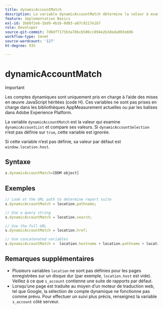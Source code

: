 ```yaml
---
title: dynamicAccountMatch
description: La variable dynamicAccountMatch détermine la valeur à examiner dans les comptes dynamiques.
feature: Implementation Basics
exl-id: 3b68f2e6-1bd9-4b16-9d03-a87c9217e1b7
role: Developer
source-git-commit: 7d8df7173b3a78bcb506cc894e2b3deda003e696
workflow-type: tm+mt
source-wordcount: '127'
ht-degree: 93%

---
```


# dynamicAccountMatch

>[!IMPORTANT]
>
>Les comptes dynamiques sont uniquement pris en charge à l’aide des mises en œuvre JavaScript héritées (code H). Ces variables ne sont pas prises en charge dans les bibliothèques AppMeasurement actuelles ou par les balises dans Adobe Experience Platform.

La variable `dynamicAccountMatch` est la valeur qui examine `dynamicAccountList` et compare ses valeurs. Si `dynamicAccountSelection` n’est pas définie sur `true`, cette variable est ignorée.

Si cette variable n’est pas définie, sa valeur par défaut est `window.location.host`.

## Syntaxe

```js
s.dynamicAccountMatch=[DOM object]
```

## Exemples

```js
// Look at the URL path to determine report suite
s.dynamicAccountMatch = location.pathname;

// Use a query string
s.dynamicAccountMatch = location.search;

// Use the full URL
s.dynamicAccountMatch = location.href;

// Use concatenated variables
s.dynamicAccountMatch =  location.hostname + location.pathname + location.search;
```

## Remarques supplémentaires

* Plusieurs variables `location` ne sont pas définies pour les pages enregistrées sur un disque dur (par exemple, `location.host` est vide). Veillez à ce que `s_account` contienne une suite de rapports par défaut.
* Lorsqu’une page est traduite au moyen d’un moteur de traduction web, tel que Google, la sélection de compte dynamique ne fonctionne pas comme prévu. Pour effectuer un suivi plus précis, renseignez la variable `s_account` côté serveur.
